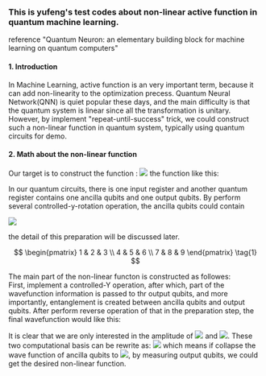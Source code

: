 ### This is yufeng's test codes about non-linear active function in quantum machine learning. 
reference "Quantum Neuron: an elementary building block for machine learning on quantum computers"

#### 1. Introduction
In Machine Learning, active function is an very important term, because it can add non-linearity to the optimization precess.
Quantum Neural Network(QNN) is quiet popular these days, and the main difficulty is that the quantum system is linear since 
all the transformation is unitary. However, by implement "repeat-until-success" trick, we could construct such a non-linear
function in quantum system, typically using quantum circuits for demo.

#### 2. Math about the non-linear function
Our target is to construct the function :
<img src="http://chart.googleapis.com/chart?cht=tx&chl=\Large f(\theta) = \tan^{-1}\left(\tan^{2}(\theta)\right) " style="border:none;"> 
the function like this:

In our quantum circuits, there is one input register and another quantum register contains one ancilla qubits and one output
qubits. By perform several controlled-y-rotation operation, the ancilla qubits could contain

<img src="http://chart.googleapis.com/chart?cht=tx&chl=\Large \theta = \sum_{i}x_{i}\omega_{i} " style="border:none;"> 
    
the detail of this preparation will be discussed later.

$$
  \begin{pmatrix}
   1 & 2 & 3 \\
   4 & 5 & 6 \\
   7 & 8 & 9
  \end{pmatrix} \tag{1}
$$

    
The main part of the non-linear functon is constructed as followes:\
First, implement a controlled-Y operation, after which, part of the wavefunction information is passed to thr output qubits,
and more importantly, entanglement is created between ancilla qubits and output qubits. After perform reverse operation
of that in the preparation step, the final wavefunction would like this:


It is clear that we are only interested  in the amplitude of 
<img src="http://chart.googleapis.com/chart?cht=tx&chl=\Large |00\rangle " style="border:none;">  and 
<img src="http://chart.googleapis.com/chart?cht=tx&chl=\Large |01\rangle} " style="border:none;">. 
These two computational basis can be rewrite as:
<img src="http://chart.googleapis.com/chart?cht=tx&chl=\Large |0\rangle \otimes (\sin^{2}(\theta) |0\rangle + \cos^{2}(\theta)|1\rangle)" style="border:none;"> 
which means if collapse the wave function of ancilla qubits to 
<img src="http://chart.googleapis.com/chart?cht=tx&chl=\Large |0\rangle " style="border:none;">, by measuring output qubits,
we could get the desired non-linear function.


